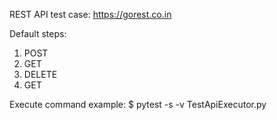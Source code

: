 REST API test case: 
https://gorest.co.in

Default steps:
1. POST
2. GET
3. DELETE
4. GET

Execute command example:
$ pytest -s -v TestApiExecutor.py
